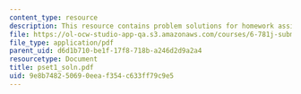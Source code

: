 ```yaml
---
content_type: resource
description: This resource contains problem solutions for homework assignment 1.
file: https://ol-ocw-studio-app-qa.s3.amazonaws.com/courses/6-781j-submicrometer-and-nanometer-technology-spring-2006/9e8b748250690eeaf354c633ff79c9e5_pset1_soln.pdf
file_type: application/pdf
parent_uid: d6d1b710-be1f-17f8-718b-a246d2d9a2a4
resourcetype: Document
title: pset1_soln.pdf
uid: 9e8b7482-5069-0eea-f354-c633ff79c9e5
---
```

